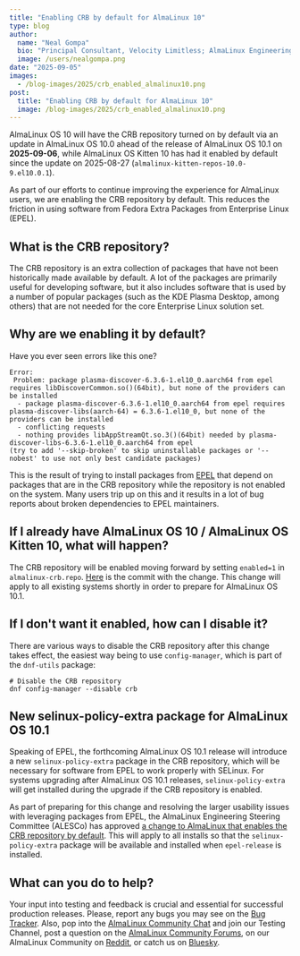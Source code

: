 ```yaml
---
title: "Enabling CRB by default for AlmaLinux 10"
type: blog
author:
  name: "Neal Gompa"
  bio: "Principal Consultant, Velocity Limitless; AlmaLinux Engineering Steering Committee member"
  image: /users/nealgompa.png
date: "2025-09-05"
images:
  - /blog-images/2025/crb_enabled_almalinux10.png
post:
  title: "Enabling CRB by default for AlmaLinux 10"
  image: /blog-images/2025/crb_enabled_almalinux10.png
---
```


AlmaLinux OS 10 will have the CRB repository turned on by default via an update in AlmaLinux OS 10.0 ahead of the release of AlmaLinux OS 10.1 on **2025-09-06**,
while AlmaLinux OS Kitten 10 has had it enabled by default since the update on 2025-08-27 (`almalinux-kitten-repos-10.0-9.el10.0.1`).

As part of our efforts to continue improving the experience for AlmaLinux users, we are enabling the CRB repository by default.
This reduces the friction in using software from Fedora Extra Packages from Enterprise Linux (EPEL).

## What is the CRB repository?

The CRB repository is an extra collection of packages that have not been historically made available by default.
A lot of the packages are primarily useful for developing software,
but it also includes software that is used by a number of popular packages (such as the KDE Plasma Desktop, among others)
that are not needed for the core Enterprise Linux solution set.

## Why are we enabling it by default?

Have you ever seen errors like this one?

```
Error:
 Problem: package plasma-discover-6.3.6-1.el10_0.aarch64 from epel requires libDiscoverCommon.so()(64bit), but none of the providers can be installed
  - package plasma-discover-6.3.6-1.el10_0.aarch64 from epel requires plasma-discover-libs(aarch-64) = 6.3.6-1.el10_0, but none of the providers can be installed
  - conflicting requests
  - nothing provides libAppStreamQt.so.3()(64bit) needed by plasma-discover-libs-6.3.6-1.el10_0.aarch64 from epel
(try to add '--skip-broken' to skip uninstallable packages or '--nobest' to use not only best candidate packages)
```

This is the result of trying to install packages from [EPEL](https://docs.fedoraproject.org/en-US/epel/) that depend on packages that are in the CRB repository while the repository is not enabled on the system.
Many users trip up on this and it results in a lot of bug reports about broken dependencies to EPEL maintainers.

## If I already have AlmaLinux OS 10 / AlmaLinux OS Kitten 10, what will happen?

The CRB repository will be enabled moving forward by setting `enabled=1` in `almalinux-crb.repo`. [Here](https://git.almalinux.org/rpms/almalinux-release/commit/4ad4fbd62a25032d5f11e665393d109b0f5ff9b8) is the commit with the change.
This change will apply to all existing systems shortly in order to prepare for AlmaLinux OS 10.1.

## If I don't want it enabled, how can I disable it?

There are various ways to disable the CRB repository after this change takes effect, the easiest way being to use `config-manager`, which is part of the `dnf-utils` package:

```shell
# Disable the CRB repository
dnf config-manager --disable crb
```

## New selinux-policy-extra package for AlmaLinux OS 10.1

Speaking of EPEL, the forthcoming AlmaLinux OS 10.1 release will introduce a new `selinux-policy-extra` package in the CRB repository,
which will be necessary for software from EPEL to work properly with SELinux.
For systems upgrading after AlmaLinux OS 10.1 releases, `selinux-policy-extra` will get installed during the upgrade if the CRB repository is enabled.

As part of preparing for this change and resolving the larger usability issues with leveraging packages from EPEL,
the AlmaLinux Engineering Steering Committee (ALESCo) has approved [a change to AlmaLinux that enables the CRB repository by default](https://github.com/AlmaLinux/ALESCo/blob/master/rfcs/0006-enable-crb-on-almalinux-10.md).
This will apply to all installs so that the `selinux-policy-extra` package will be available and installed when `epel-release` is installed.

## What can you do to help?

Your input into testing and feedback is crucial and essential for successful production releases.
Please, report any bugs you may see on the [Bug Tracker](https://bugs.almalinux.org/).
Also, pop into the [AlmaLinux Community Chat](https://chat.almalinux.org) and join our Testing Channel,
post a question on the [AlmaLinux Community Forums](https://forums.almalinux.org/),
on our AlmaLinux Community on [Reddit](https://reddit.com/r/almalinux),
or catch us on [Bluesky](https://bsky.app/profile/almalinux.org).
